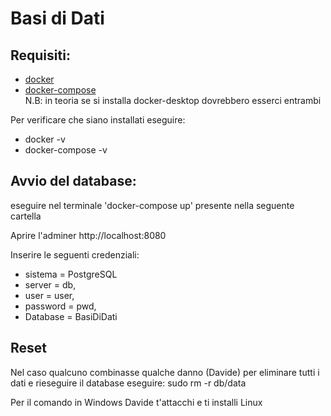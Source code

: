 # Basi di Dati
## Requisiti:
 - [docker](https://docs.docker.com/get-docker/)
 - [docker-compose](https://docs.docker.com/compose/install/)
<br> N.B: in teoria se si installa docker-desktop dovrebbero esserci entrambi

Per verificare che siano installati eseguire:
 - docker -v
 - docker-compose -v


## Avvio del database:
eseguire nel terminale 'docker-compose up' presente nella seguente cartella

Aprire l'adminer http://localhost:8080

Inserire le seguenti credenziali:
 - sistema = PostgreSQL
 - server = db, 
 - user = user, 
 - password = pwd, 
 - Database = BasiDiDati

## Reset
Nel caso qualcuno combinasse qualche danno (Davide) 
per eliminare tutti i dati e rieseguire il database eseguire:
sudo rm -r db/data

Per il comando in Windows Davide t'attacchi e ti installi Linux
